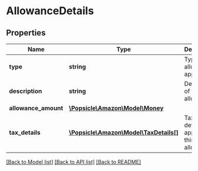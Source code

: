 # AllowanceDetails

## Properties
Name | Type | Description | Notes
------------ | ------------- | ------------- | -------------
**type** | **string** | Type of the allowance applied. | 
**description** | **string** | Description of the allowance. | [optional] 
**allowance_amount** | [**\Popsicle\Amazon\Model\Money**](Money.md) |  | 
**tax_details** | [**\Popsicle\Amazon\Model\TaxDetails[]**](TaxDetails.md) | Tax amount details applied on this allowance. | [optional] 

[[Back to Model list]](../../README.md#documentation-for-models) [[Back to API list]](../../README.md#documentation-for-api-endpoints) [[Back to README]](../../README.md)

